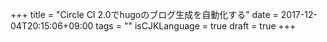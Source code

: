 +++
title = "Circle CI 2.0でhugoのブログ生成を自動化する"
date = 2017-12-04T20:15:06+09:00
tags = ""
isCJKLanguage = true
draft = true
+++

